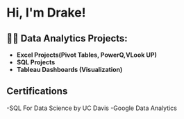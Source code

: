 <h1>Hi, I'm Drake!

<h2>👨‍💻 Data Analytics Projects:</h2>

- <b>Excel Projects(Pivot Tables, PowerQ,VLook UP)</b>
- <b>SQL Projects</b>
- <b>Tableau Dashboards (Visualization)</b>
<h2> Certifications </h2>
-SQL For Data Science by UC Davis
-Google Data Analytics 


